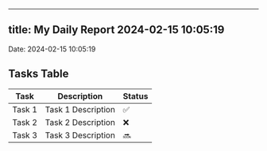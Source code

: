 
---
title: My Daily Report 2024-02-15 10:05:19
---

Date: 2024-02-15 10:05:19

## Tasks Table

| Task | Description | Status |
|------|-------------|--------|
| Task 1 | Task 1 Description | ✅ |
| Task 2 | Task 2 Description | ❌ |
| Task 3 | Task 3 Description | 🔜 |
